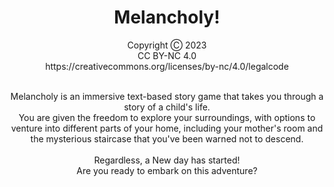 <div align="center">
<h1>Melancholy!</h1>
<p>Copyright Ⓒ 2023<br>
CC BY-NC 4.0<br>
https://creativecommons.org/licenses/by-nc/4.0/legalcode<br><br>

Melancholy is an immersive text-based story game that takes you through a story of a child's life.<br>
You are given the freedom to explore your surroundings, with options to venture into different parts of your home, including your mother's room and the mysterious staircase that you've been warned not to descend.<br><br>
Regardless, a New day has started!<br>
Are you ready to embark on this adventure?
